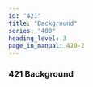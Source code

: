 ```yaml
---
id: "421"
title: "Background"
series: "400"
heading_level: 3
page_in_manual: 420-2
---
```


### 421 Background